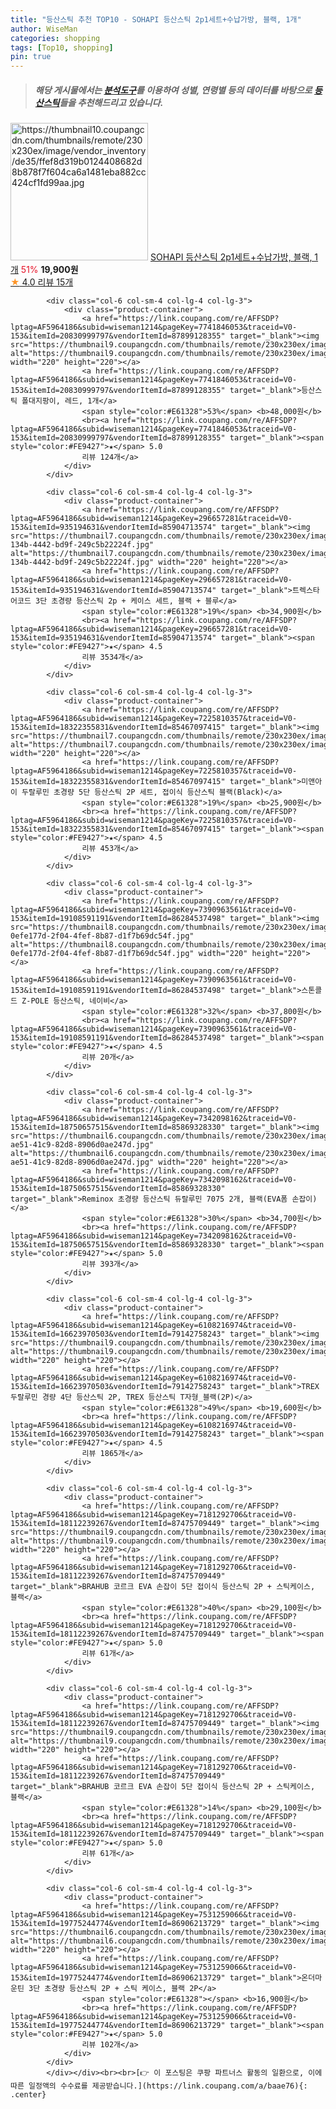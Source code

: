 ```yaml
---
title: "등산스틱 추천 TOP10 - SOHAPI 등산스틱 2p1세트+수납가방, 블랙, 1개"
author: WiseMan
categories: shopping
tags: [Top10, shopping]
pin: true
---
```


> ##### 해당 게시물에서는 [**분석도구**](https://itemscout.io/)를 이용하여 **성별**, **연령별** 등의 데이터를 바탕으로 [**등산스틱**](https://link.coupang.com/a/baae76)들을 추천해드리고 있습니다.
<div class="container"><div class="row">
            <div class="col-6 col-sm-4 col-lg-4 col-lg-3">
                <div class="product-container">
                    <a href="https://link.coupang.com/re/AFFSDP?lptag=AF5964186&subid=wiseman1214&pageKey=7273412669&traceid=V0-153&itemId=18555201510&vendorItemId=85703433703" target="_blank"><img src="https://thumbnail10.coupangcdn.com/thumbnails/remote/230x230ex/image/vendor_inventory/de35/ffef8d319b0124408682d8b878f7f604ca6a1481eba882cc424cf1fd99aa.jpg" alt="https://thumbnail10.coupangcdn.com/thumbnails/remote/230x230ex/image/vendor_inventory/de35/ffef8d319b0124408682d8b878f7f604ca6a1481eba882cc424cf1fd99aa.jpg" width="220" height="220"></a>
                    <a href="https://link.coupang.com/re/AFFSDP?lptag=AF5964186&subid=wiseman1214&pageKey=7273412669&traceid=V0-153&itemId=18555201510&vendorItemId=85703433703" target="_blank">SOHAPI 등산스틱 2p1세트+수납가방, 블랙, 1개</a>
                    <span style="color:#E61328">51%</span> <b>19,900원</b>
                    <br><a href="https://link.coupang.com/re/AFFSDP?lptag=AF5964186&subid=wiseman1214&pageKey=7273412669&traceid=V0-153&itemId=18555201510&vendorItemId=85703433703" target="_blank"><span style="color:#FE9427">★</span> 4.0
                    리뷰 15개</a>
                </div>
            </div>
            
            <div class="col-6 col-sm-4 col-lg-4 col-lg-3">
                <div class="product-container">
                    <a href="https://link.coupang.com/re/AFFSDP?lptag=AF5964186&subid=wiseman1214&pageKey=7741846053&traceid=V0-153&itemId=20830999797&vendorItemId=87899128355" target="_blank"><img src="https://thumbnail9.coupangcdn.com/thumbnails/remote/230x230ex/image/vendor_inventory/2102/6268a89d9a40471609fd297080d0e07268383f6f42cadf4a37e240bc1f0d.jpg" alt="https://thumbnail9.coupangcdn.com/thumbnails/remote/230x230ex/image/vendor_inventory/2102/6268a89d9a40471609fd297080d0e07268383f6f42cadf4a37e240bc1f0d.jpg" width="220" height="220"></a>
                    <a href="https://link.coupang.com/re/AFFSDP?lptag=AF5964186&subid=wiseman1214&pageKey=7741846053&traceid=V0-153&itemId=20830999797&vendorItemId=87899128355" target="_blank">등산스틱 폴대지팡이, 레드, 1개</a>
                    <span style="color:#E61328">53%</span> <b>48,000원</b>
                    <br><a href="https://link.coupang.com/re/AFFSDP?lptag=AF5964186&subid=wiseman1214&pageKey=7741846053&traceid=V0-153&itemId=20830999797&vendorItemId=87899128355" target="_blank"><span style="color:#FE9427">★</span> 5.0
                    리뷰 124개</a>
                </div>
            </div>
            
            <div class="col-6 col-sm-4 col-lg-4 col-lg-3">
                <div class="product-container">
                    <a href="https://link.coupang.com/re/AFFSDP?lptag=AF5964186&subid=wiseman1214&pageKey=296657281&traceid=V0-153&itemId=935194631&vendorItemId=85904713574" target="_blank"><img src="https://thumbnail7.coupangcdn.com/thumbnails/remote/230x230ex/image/retail/images/2023/05/08/13/4/5b9ddcec-134b-4442-bd9f-249c5b22224f.jpg" alt="https://thumbnail7.coupangcdn.com/thumbnails/remote/230x230ex/image/retail/images/2023/05/08/13/4/5b9ddcec-134b-4442-bd9f-249c5b22224f.jpg" width="220" height="220"></a>
                    <a href="https://link.coupang.com/re/AFFSDP?lptag=AF5964186&subid=wiseman1214&pageKey=296657281&traceid=V0-153&itemId=935194631&vendorItemId=85904713574" target="_blank">트렉스타 어코드 3단 초경량 등산스틱 2p + 케이스 세트, 블랙 + 블루</a>
                    <span style="color:#E61328">19%</span> <b>34,900원</b>
                    <br><a href="https://link.coupang.com/re/AFFSDP?lptag=AF5964186&subid=wiseman1214&pageKey=296657281&traceid=V0-153&itemId=935194631&vendorItemId=85904713574" target="_blank"><span style="color:#FE9427">★</span> 4.5
                    리뷰 3534개</a>
                </div>
            </div>
            
            <div class="col-6 col-sm-4 col-lg-4 col-lg-3">
                <div class="product-container">
                    <a href="https://link.coupang.com/re/AFFSDP?lptag=AF5964186&subid=wiseman1214&pageKey=7225810357&traceid=V0-153&itemId=18322355831&vendorItemId=85467097415" target="_blank"><img src="https://thumbnail7.coupangcdn.com/thumbnails/remote/230x230ex/image/vendor_inventory/f34a/ab03c8b6306919c4ae4421b8a9d273471503c110df26492f32fe3bce86ad.jpg" alt="https://thumbnail7.coupangcdn.com/thumbnails/remote/230x230ex/image/vendor_inventory/f34a/ab03c8b6306919c4ae4421b8a9d273471503c110df26492f32fe3bce86ad.jpg" width="220" height="220"></a>
                    <a href="https://link.coupang.com/re/AFFSDP?lptag=AF5964186&subid=wiseman1214&pageKey=7225810357&traceid=V0-153&itemId=18322355831&vendorItemId=85467097415" target="_blank">미앤아이 두랄루민 초경량 5단 등산스틱 2P 세트, 접이식 등산스틱 블랙(Black)</a>
                    <span style="color:#E61328">19%</span> <b>25,900원</b>
                    <br><a href="https://link.coupang.com/re/AFFSDP?lptag=AF5964186&subid=wiseman1214&pageKey=7225810357&traceid=V0-153&itemId=18322355831&vendorItemId=85467097415" target="_blank"><span style="color:#FE9427">★</span> 4.5
                    리뷰 453개</a>
                </div>
            </div>
            
            <div class="col-6 col-sm-4 col-lg-4 col-lg-3">
                <div class="product-container">
                    <a href="https://link.coupang.com/re/AFFSDP?lptag=AF5964186&subid=wiseman1214&pageKey=7390963561&traceid=V0-153&itemId=19108591191&vendorItemId=86284537498" target="_blank"><img src="https://thumbnail8.coupangcdn.com/thumbnails/remote/230x230ex/image/retail/images/1145621805967976-0efe177d-2f04-4fef-8b87-d1f7b69dc54f.jpg" alt="https://thumbnail8.coupangcdn.com/thumbnails/remote/230x230ex/image/retail/images/1145621805967976-0efe177d-2f04-4fef-8b87-d1f7b69dc54f.jpg" width="220" height="220"></a>
                    <a href="https://link.coupang.com/re/AFFSDP?lptag=AF5964186&subid=wiseman1214&pageKey=7390963561&traceid=V0-153&itemId=19108591191&vendorItemId=86284537498" target="_blank">스톤콜드 Z-POLE 등산스틱, 네이비</a>
                    <span style="color:#E61328">32%</span> <b>37,800원</b>
                    <br><a href="https://link.coupang.com/re/AFFSDP?lptag=AF5964186&subid=wiseman1214&pageKey=7390963561&traceid=V0-153&itemId=19108591191&vendorItemId=86284537498" target="_blank"><span style="color:#FE9427">★</span> 4.5
                    리뷰 20개</a>
                </div>
            </div>
            
            <div class="col-6 col-sm-4 col-lg-4 col-lg-3">
                <div class="product-container">
                    <a href="https://link.coupang.com/re/AFFSDP?lptag=AF5964186&subid=wiseman1214&pageKey=7342098162&traceid=V0-153&itemId=18750657515&vendorItemId=85869328330" target="_blank"><img src="https://thumbnail6.coupangcdn.com/thumbnails/remote/230x230ex/image/retail/images/2023/05/04/10/4/8d31b2d5-ae51-41c9-82d8-8906d0ae247d.jpg" alt="https://thumbnail6.coupangcdn.com/thumbnails/remote/230x230ex/image/retail/images/2023/05/04/10/4/8d31b2d5-ae51-41c9-82d8-8906d0ae247d.jpg" width="220" height="220"></a>
                    <a href="https://link.coupang.com/re/AFFSDP?lptag=AF5964186&subid=wiseman1214&pageKey=7342098162&traceid=V0-153&itemId=18750657515&vendorItemId=85869328330" target="_blank">Reminox 초경량 등산스틱 듀랄루민 7075 2개, 블랙(EVA폼 손잡이)</a>
                    <span style="color:#E61328">30%</span> <b>34,700원</b>
                    <br><a href="https://link.coupang.com/re/AFFSDP?lptag=AF5964186&subid=wiseman1214&pageKey=7342098162&traceid=V0-153&itemId=18750657515&vendorItemId=85869328330" target="_blank"><span style="color:#FE9427">★</span> 5.0
                    리뷰 393개</a>
                </div>
            </div>
            
            <div class="col-6 col-sm-4 col-lg-4 col-lg-3">
                <div class="product-container">
                    <a href="https://link.coupang.com/re/AFFSDP?lptag=AF5964186&subid=wiseman1214&pageKey=6108216974&traceid=V0-153&itemId=16623970503&vendorItemId=79142758243" target="_blank"><img src="https://thumbnail9.coupangcdn.com/thumbnails/remote/230x230ex/image/vendor_inventory/e0f5/87865c0c37724f645b300a216db39a3747f7c07b95bbf58b1ae4ac8fb8e1.jpg" alt="https://thumbnail9.coupangcdn.com/thumbnails/remote/230x230ex/image/vendor_inventory/e0f5/87865c0c37724f645b300a216db39a3747f7c07b95bbf58b1ae4ac8fb8e1.jpg" width="220" height="220"></a>
                    <a href="https://link.coupang.com/re/AFFSDP?lptag=AF5964186&subid=wiseman1214&pageKey=6108216974&traceid=V0-153&itemId=16623970503&vendorItemId=79142758243" target="_blank">TREX 두랄루민 경량 4단 등산스틱 2P, TREX 등산스틱 T자형_블랙(2P)</a>
                    <span style="color:#E61328">49%</span> <b>19,600원</b>
                    <br><a href="https://link.coupang.com/re/AFFSDP?lptag=AF5964186&subid=wiseman1214&pageKey=6108216974&traceid=V0-153&itemId=16623970503&vendorItemId=79142758243" target="_blank"><span style="color:#FE9427">★</span> 4.5
                    리뷰 1865개</a>
                </div>
            </div>
            
            <div class="col-6 col-sm-4 col-lg-4 col-lg-3">
                <div class="product-container">
                    <a href="https://link.coupang.com/re/AFFSDP?lptag=AF5964186&subid=wiseman1214&pageKey=7181292706&traceid=V0-153&itemId=18112239267&vendorItemId=87475709449" target="_blank"><img src="https://thumbnail9.coupangcdn.com/thumbnails/remote/230x230ex/image/vendor_inventory/73f5/c2c754c51d519621e22415e9ba5cade6e86df2a949e0f84dfa4b3ea371e4.jpg" alt="https://thumbnail9.coupangcdn.com/thumbnails/remote/230x230ex/image/vendor_inventory/73f5/c2c754c51d519621e22415e9ba5cade6e86df2a949e0f84dfa4b3ea371e4.jpg" width="220" height="220"></a>
                    <a href="https://link.coupang.com/re/AFFSDP?lptag=AF5964186&subid=wiseman1214&pageKey=7181292706&traceid=V0-153&itemId=18112239267&vendorItemId=87475709449" target="_blank">BRAHUB 코르크 EVA 손잡이 5단 접이식 등산스틱 2P + 스틱케이스, 블랙</a>
                    <span style="color:#E61328">40%</span> <b>29,100원</b>
                    <br><a href="https://link.coupang.com/re/AFFSDP?lptag=AF5964186&subid=wiseman1214&pageKey=7181292706&traceid=V0-153&itemId=18112239267&vendorItemId=87475709449" target="_blank"><span style="color:#FE9427">★</span> 5.0
                    리뷰 61개</a>
                </div>
            </div>
            
            <div class="col-6 col-sm-4 col-lg-4 col-lg-3">
                <div class="product-container">
                    <a href="https://link.coupang.com/re/AFFSDP?lptag=AF5964186&subid=wiseman1214&pageKey=7181292706&traceid=V0-153&itemId=18112239267&vendorItemId=87475709449" target="_blank"><img src="https://thumbnail9.coupangcdn.com/thumbnails/remote/230x230ex/image/vendor_inventory/73f5/c2c754c51d519621e22415e9ba5cade6e86df2a949e0f84dfa4b3ea371e4.jpg" alt="https://thumbnail9.coupangcdn.com/thumbnails/remote/230x230ex/image/vendor_inventory/73f5/c2c754c51d519621e22415e9ba5cade6e86df2a949e0f84dfa4b3ea371e4.jpg" width="220" height="220"></a>
                    <a href="https://link.coupang.com/re/AFFSDP?lptag=AF5964186&subid=wiseman1214&pageKey=7181292706&traceid=V0-153&itemId=18112239267&vendorItemId=87475709449" target="_blank">BRAHUB 코르크 EVA 손잡이 5단 접이식 등산스틱 2P + 스틱케이스, 블랙</a>
                    <span style="color:#E61328">14%</span> <b>29,100원</b>
                    <br><a href="https://link.coupang.com/re/AFFSDP?lptag=AF5964186&subid=wiseman1214&pageKey=7181292706&traceid=V0-153&itemId=18112239267&vendorItemId=87475709449" target="_blank"><span style="color:#FE9427">★</span> 5.0
                    리뷰 61개</a>
                </div>
            </div>
            
            <div class="col-6 col-sm-4 col-lg-4 col-lg-3">
                <div class="product-container">
                    <a href="https://link.coupang.com/re/AFFSDP?lptag=AF5964186&subid=wiseman1214&pageKey=7531259066&traceid=V0-153&itemId=19775244774&vendorItemId=86906213729" target="_blank"><img src="https://thumbnail6.coupangcdn.com/thumbnails/remote/230x230ex/image/vendor_inventory/80cd/34e99af8356cfbcf05795fe3b021e903965cc8ea083d0bc13146485de14c.jpg" alt="https://thumbnail6.coupangcdn.com/thumbnails/remote/230x230ex/image/vendor_inventory/80cd/34e99af8356cfbcf05795fe3b021e903965cc8ea083d0bc13146485de14c.jpg" width="220" height="220"></a>
                    <a href="https://link.coupang.com/re/AFFSDP?lptag=AF5964186&subid=wiseman1214&pageKey=7531259066&traceid=V0-153&itemId=19775244774&vendorItemId=86906213729" target="_blank">온더마운틴 3단 초경량 등산스틱 2P + 스틱 케이스, 블랙 2P</a>
                    <span style="color:#E61328"></span> <b>16,900원</b>
                    <br><a href="https://link.coupang.com/re/AFFSDP?lptag=AF5964186&subid=wiseman1214&pageKey=7531259066&traceid=V0-153&itemId=19775244774&vendorItemId=86906213729" target="_blank"><span style="color:#FE9427">★</span> 5.0
                    리뷰 102개</a>
                </div>
            </div>
            </div></div><br><br>[👉 이 포스팅은 쿠팡 파트너스 활동의 일환으로, 이에 따른 일정액의 수수료를 제공받습니다.](https://link.coupang.com/a/baae76){: .center}
